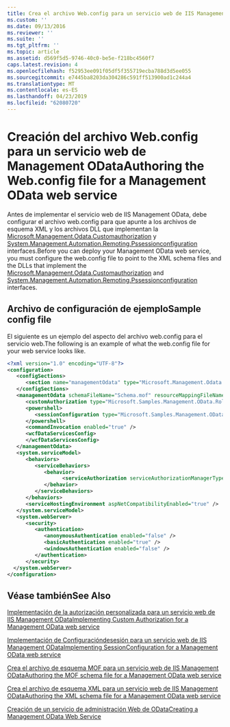 ```yaml
---
title: Crea el archivo Web.config para un servicio web de IIS Management OData | Microsoft Docs
ms.custom: ''
ms.date: 09/13/2016
ms.reviewer: ''
ms.suite: ''
ms.tgt_pltfrm: ''
ms.topic: article
ms.assetid: d569f5d5-9746-40c0-be5e-f218bc4560f7
caps.latest.revision: 4
ms.openlocfilehash: f52953ee091f05df5f355719ecba788d3d5ee055
ms.sourcegitcommit: e7445ba8203da304286c591ff513900ad1c244a4
ms.translationtype: MT
ms.contentlocale: es-ES
ms.lasthandoff: 04/23/2019
ms.locfileid: "62080720"
---
```

# <a name="authoring-the-webconfig-file-for-a-management-odata-web-service"></a><span data-ttu-id="b243f-102">Creación del archivo Web.config para un servicio web de Management OData</span><span class="sxs-lookup"><span data-stu-id="b243f-102">Authoring the Web.config file for a Management OData web service</span></span>

<span data-ttu-id="b243f-103">Antes de implementar el servicio web de IIS Management OData, debe configurar el archivo web.config para que apunte a los archivos de esquema XML y los archivos DLL que implementan la [Microsoft.Management.Odata.Customauthorization](/dotnet/api/Microsoft.Management.Odata.CustomAuthorization) y [ System.Management.Automation.Remoting.Pssessionconfiguration](/dotnet/api/System.Management.Automation.Remoting.PSSessionConfiguration) interfaces.</span><span class="sxs-lookup"><span data-stu-id="b243f-103">Before you can deploy your Management OData web service, you must configure the web.config file to point to the XML schema files and the DLLs that implement the [Microsoft.Management.Odata.Customauthorization](/dotnet/api/Microsoft.Management.Odata.CustomAuthorization) and  [System.Management.Automation.Remoting.Pssessionconfiguration](/dotnet/api/System.Management.Automation.Remoting.PSSessionConfiguration) interfaces.</span></span>

## <a name="sample-config-file"></a><span data-ttu-id="b243f-104">Archivo de configuración de ejemplo</span><span class="sxs-lookup"><span data-stu-id="b243f-104">Sample config file</span></span>

<span data-ttu-id="b243f-105">El siguiente es un ejemplo del aspecto del archivo web.config para el servicio web.</span><span class="sxs-lookup"><span data-stu-id="b243f-105">The following is an example of what the web.config file for your web service looks like.</span></span>

```xml
<?xml version="1.0" encoding="UTF-8"?>
<configuration>
   <configSections>
      <section name="managementOdata" type="Microsoft.Management.Odata.Core.DSConfiguration, Microsoft.Management.OData, Version=3.0.0.0, Culture=neutral, PublicKeyToken=31bf3856ad364e35, processorArchitecture=MSIL" />
   </configSections>
   <managementOdata schemaFileName="Schema.mof" resourceMappingFileName="Schema.xml">
      <customAuthorization type="Microsoft.Samples.Management.OData.RoleBasedPlugins.CustomAuthorization" assembly=".\Microsoft.Samples.Management.OData.RoleBasedPlugins.dll" />
      <powershell>
         <sessionConfiguration type="Microsoft.Samples.Management.OData.RoleBasedPlugins.SessionConfiguration" assembly=".\Microsoft.Samples.Management.OData.RoleBasedPlugins.dll" />
      </powershell>
      <commandInvocation enabled="true" />
      <wcfDataServicesConfig>
      </wcfDataServicesConfig>
   </managementOdata>
   <system.serviceModel>
      <behaviors>
         <serviceBehaviors>
            <behavior>
                  <serviceAuthorization serviceAuthorizationManagerType="Microsoft.Management.Odata.Core.CustomAuthorizationManager, Microsoft.Management.OData, Version=3.0.0.0, Culture=neutral, PublicKeyToken=31bf3856ad364e35" />
            </behavior>
         </serviceBehaviors>
      </behaviors>
      <serviceHostingEnvironment aspNetCompatibilityEnabled="true" />
   </system.serviceModel>
   <system.webServer>
      <security>
         <authentication>
            <anonymousAuthentication enabled="false" />
            <basicAuthentication enabled="true" />
            <windowsAuthentication enabled="false" />
         </authentication>
      </security>
  </system.webServer>
</configuration>

```

## <a name="see-also"></a><span data-ttu-id="b243f-106">Véase también</span><span class="sxs-lookup"><span data-stu-id="b243f-106">See Also</span></span>

[<span data-ttu-id="b243f-107">Implementación de la autorización personalizada para un servicio web de IIS Management OData</span><span class="sxs-lookup"><span data-stu-id="b243f-107">Implementing Custom Authorization for a Management OData web service</span></span>](./implementing-custom-authorization-for-a-management-odata-web-service.md)

[<span data-ttu-id="b243f-108">Implementación de Configuracióndesesión para un servicio web de IIS Management OData</span><span class="sxs-lookup"><span data-stu-id="b243f-108">Implementing SessionConfiguration for a Management OData web service</span></span>](./implementing-sessionconfiguration-for-a-management-odata-web-service.md)

[<span data-ttu-id="b243f-109">Crea el archivo de esquema MOF para un servicio web de IIS Management OData</span><span class="sxs-lookup"><span data-stu-id="b243f-109">Authoring the MOF schema file for a Management OData web service</span></span>](./authoring-the-mof-schema-file-for-a-management-odata-web-service.md)

[<span data-ttu-id="b243f-110">Crea el archivo de esquema XML para un servicio web de IIS Management OData</span><span class="sxs-lookup"><span data-stu-id="b243f-110">Authoring the XML schema file for a Management OData web service</span></span>](./authoring-the-xml-schema-file-for-a-management-odata-web-service.md)

[<span data-ttu-id="b243f-111">Creación de un servicio de administración Web de OData</span><span class="sxs-lookup"><span data-stu-id="b243f-111">Creating a Management OData Web Service</span></span>](./creating-a-management-odata-web-service.md)